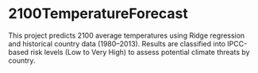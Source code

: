# 2100TemperatureForecast
This project predicts 2100 average temperatures using Ridge regression and historical country data (1980–2013). Results are classified into IPCC-based risk levels (Low to Very High) to assess potential climate threats by country.
